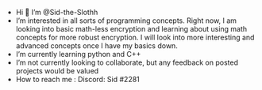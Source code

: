-  Hi 👋 I’m @Sid-the-Slothh
- I’m interested in all sorts of programming concepts. Right now, I am looking into basic math-less encryption and learning about using math concepts for more 
robust encryption. I will look into more interesting and advanced concepts once I have my basics down.
- I’m currently learning python and C++
-  I’m not currently looking to collaborate, but any feedback on posted projects would be valued 
- How to reach me : Discord: Sid #2281

<!---
Sid-the-Slothh/Sid-the-Slothh is a ✨ special ✨ repository because its `README.md` (this file) appears on your GitHub profile.
You can click the Preview link to take a look at your changes.
--->

